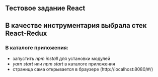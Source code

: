 ## Тестовое задание React

## В качестве инструментария выбрала стек React-Redux

### В каталоге приложения:
- запустить *npm install* для установки модулей
- *yarn start* или *npm start* в каталоге приложения
- страница сама открывается в браузере (http://localhost:8080/#/)

